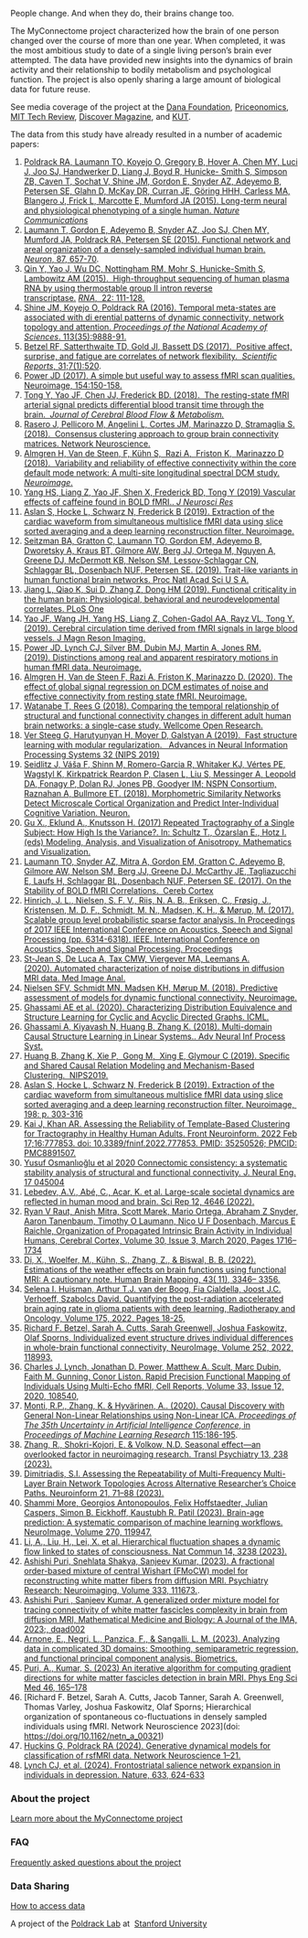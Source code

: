 People change.  And when they do, their brains change too.

The MyConnectome project characterized how the brain of one person changed over the course of more than one year.  When completed, it was the most ambitious study to date of a single living person’s brain ever attempted. The data have provided new insights into the dynamics of brain activity and their relationship to bodily metabolism and psychological function.  The project is also openly sharing a large amount of biological data for future reuse.

See media coverage of the project at the [Dana Foundation](http://www.dana.org/News/Making-the-Connectome-Personal/), [Priceonomics](http://priceonomics.com/the-first-quantified-brain/), [MIT Tech Review](https://www.technologyreview.com/2013/05/31/178257/the-quantified-brain-of-a-self-tracking-neuroscientist/), [Discover Magazine](https://www.discovermagazine.com/health/a-mind-in-time), and [KUT](https://www.kut.org/science/2013-07-01/this-austin-scientist-is-scanning-his-own-brain-over-100-times).


The data from this study have already resulted in a number of academic papers:

1.  [Poldrack RA, Laumann TO, Koyejo O, Gregory B, Hover A, Chen MY, Luci J, Joo SJ, Handwerker D, Liang J, Boyd R, Hunicke- Smith S, Simpson ZB, Caven T, Sochat V, Shine JM, Gordon E, Snyder AZ, Adeyemo B, Petersen SE, Glahn D, McKay DR, Curran JE, Göring HHH, Carless MA, Blangero J, Frick L, Marcotte E, Mumford JA (2015). Long-term neural and physiological phenotyping of a single human. _Nature Communications_](http://www.nature.com/ncomms/2015/151209/ncomms9885/full/ncomms9885.html)
2.  [Laumann T, Gordon E, Adeyemo B, Snyder AZ, Joo SJ, Chen MY, Mumford JA, Poldrack RA, Petersen SE (2015). Functional network and areal organization of a densely-sampled individual human brain. _Neuron_, 87, 657-70](http://www.sciencedirect.com/science/article/pii/S0896627315006005).
3.  [Qin Y, Yao J, Wu DC, Nottingham RM, Mohr S, Hunicke-Smith S, Lambowitz AM (2015).  High-throughput sequencing of human plasma RNA by using thermostable group II intron reverse transcriptase.](http://rnajournal.cshlp.org/content/22/1/111.long) [_RNA_,  22: 111-128.](http://rnajournal.cshlp.org/content/22/1/111.long)  
4.  [Shine JM, Koyejo O, Poldrack RA (2016). Temporal meta-states are associated with di erential patterns of dynamic connectivity, network topology and attention. _Proceedings of the National Academy of Sciences_. 113(35):9888-91.](https://www.ncbi.nlm.nih.gov/pmc/articles/pmid/27528672/)
5.  [Betzel RF, Satterthwaite TD, Gold JI, Bassett DS (2017).  Positive affect, surprise, and fatigue are correlates of network flexibility.  _Scientific Reports_, 31;7(1):520](https://www.ncbi.nlm.nih.gov/pmc/articles/PMC5428446/).
6.  [Power JD (2017). A simple but useful way to assess fMRI scan qualities. Neuroimage, 154:150-158.](http://www.sciencedirect.com/science/article/pii/S1053811916303871)
7.  [Tong Y, Yao JF, Chen JJ, Frederick BD. (2018).  The resting-state fMRI arterial signal predicts differential blood transit time through the brain.  _Journal of Cerebral Blood Flow & Metabolism._](http://journals.sagepub.com/doi/abs/10.1177/0271678X17753329?url_ver=Z39.88-2003&rfr_id=ori:rid:crossref.org&rfr_dat=cr_pub%3dpubmed)
8.  [Rasero J, Pellicoro M, Angelini L, Cortes JM, Marinazzo D, Stramaglia S. (2018).  Consensus clustering approach to group brain connectivity matrices. Network Neuroscience.](https://www.ncbi.nlm.nih.gov/pmc/articles/PMC5846804/)
9.  [Almgren H, Van de Steen, F, Kühn S,  Razi A,  Friston K,  Marinazzo D (2018).  Variability and reliability of effective connectivity within the core default mode network: A multi-site longitudinal spectral DCM study. _Neuroimage_.](https://www.ncbi.nlm.nih.gov/pmc/articles/PMC6215332/)  
10.  [Yang HS, Liang Z, Yao JF, Shen X, Frederick BD, Tong Y (2019) Vascular effects of caffeine found in BOLD fMRI.. _J Neurosci Res_](https://www.ncbi.nlm.nih.gov/pmc/articles/PMC6367009/)
11.  [Aslan S, Hocke L, Schwarz N, Frederick B (2019). Extraction of the cardiac waveform from simultaneous multislice fMRI data using slice sorted averaging and a deep learning reconstruction filter. Neuroimage.](https://pubmed.ncbi.nlm.nih.gov/31129302/) 
12.  [Seitzman BA, Gratton C, Laumann TO, Gordon EM, Adeyemo B, Dworetsky A, Kraus BT, Gilmore AW, Berg JJ, Ortega M, Nguyen A, Greene DJ, McDermott KB, Nelson SM, Lessov-Schlaggar CN, Schlaggar BL, Dosenbach NUF, Petersen SE. (2019). Trait-like variants in human functional brain networks. Proc Natl Acad Sci U S A.](https://www.ncbi.nlm.nih.gov/pmc/articles/pmid/31611415/) 
13.  [Jiang L, Qiao K, Sui D, Zhang Z, Dong HM (2019). Functional criticality in the human brain: Physiological, behavioral and neurodevelopmental correlates. PLoS One](https://www.ncbi.nlm.nih.gov/pmc/articles/PMC6407785/)
14.  [Yao JF, Wang JH, Yang HS, Liang Z, Cohen-Gadol AA, Rayz VL, Tong Y. (2019). Cerebral circulation time derived from fMRI signals in large blood vessels. J Magn Reson Imaging.](https://www.ncbi.nlm.nih.gov/pmc/articles/PMC7171696/)
15.  [Power JD, Lynch CJ, Silver BM, Dubin MJ, Martin A, Jones RM. (2019). Distinctions among real and apparent respiratory motions in human fMRI data. Neuroimage.](https://pubmed.ncbi.nlm.nih.gov/31344484/)
16.  [Almgren H, Van de Steen F, Razi A, Friston K, Marinazzo D. (2020). The effect of global signal regression on DCM estimates of noise and effective connectivity from resting state fMRI. Neuroimage.](https://www.ncbi.nlm.nih.gov/pmc/articles/PMC7014820/)
17.  [Watanabe T, Rees G (2018). Comparing the temporal relationship of structural and functional connectivity changes in different adult human brain networks: a single-case study. Wellcome Open Research.](https://wellcomeopenresearch.org/articles/3-50)
18.  [Ver Steeg G, Harutyunyan H, Moyer D, Galstyan A (2019).  Fast structure learning with modular regularization.   Advances in Neural Information Processing Systems 32 (NIPS 2019)](http://papers.nips.cc/paper/9691-fast-structure-learning-with-modular-regularization)
19.  [Seidlitz J, Váša F, Shinn M, Romero-Garcia R, Whitaker KJ, Vértes PE, Wagstyl K, Kirkpatrick Reardon P, Clasen L, Liu S, Messinger A, Leopold DA, Fonagy P, Dolan RJ, Jones PB, Goodyer IM; NSPN Consortium, Raznahan A, Bullmore ET. (2018). Morphometric Similarity Networks Detect Microscale Cortical Organization and Predict Inter-Individual Cognitive Variation. Neuron.](https://www.ncbi.nlm.nih.gov/pmc/articles/PMC5763517/)
20.  [Gu X., Eklund A., Knutsson H. (2017) Repeated Tractography of a Single Subject: How High Is the Variance?. In: Schultz T., Özarslan E., Hotz I. (eds) Modeling, Analysis, and Visualization of Anisotropy. Mathematics and Visualization.](https://rdcu.be/b6mn3)
21.  [Laumann TO, Snyder AZ, Mitra A, Gordon EM, Gratton C, Adeyemo B, Gilmore AW, Nelson SM, Berg JJ, Greene DJ, McCarthy JE, Tagliazucchi E, Laufs H, Schlaggar BL, Dosenbach NUF, Petersen SE. (2017). On the Stability of BOLD fMRI Correlations.  Cereb Cortex](https://www.ncbi.nlm.nih.gov/pmc/articles/PMC6248456/)
22.  [Hinrich, J. L., Nielsen, S. F. V., Riis, N. A. B., Eriksen, C., Frøsig, J., Kristensen, M. D. F., Schmidt, M. N., Madsen, K. H., & Mørup, M. (2017). Scalable group level probabilistic sparse factor analysis. In Proceedings of 2017 IEEE International Conference on Acoustics, Speech and Signal Processing (pp. 6314-6318). IEEE. International Conference on Acoustics, Speech and Signal Processing. Proceedings](https://doi.org/10.1109/ICASSP.2017.7953371) 
23.  [St-Jean S, De Luca A, Tax CMW, Viergever MA, Leemans A. (2020). Automated characterization of noise distributions in diffusion MRI data. Med Image Anal.](https://pubmed.ncbi.nlm.nih.gov/32599491/)
24.  [Nielsen SFV, Schmidt MN, Madsen KH, Mørup M. (2018). Predictive assessment of models for dynamic functional connectivity. Neuroimage.](https://pubmed.ncbi.nlm.nih.gov/29292135/)
25.  [Ghassami AE et al. (2020). Characterizing Distribution Equivalence and Structure Learning for Cyclic and Acyclic Directed Graphs. ICML.](http://proceedings.mlr.press/v119/ghassami20a/ghassami20a.pdf)
26.  [Ghassami A, Kiyavash N, Huang B, Zhang K. (2018). Multi-domain Causal Structure Learning in Linear Systems.. Adv Neural Inf Process Syst.](https://www.ncbi.nlm.nih.gov/pmc/articles/PMC6453575/)
27.  [Huang B, Zhang K, Xie P,  Gong M,  Xing E, Glymour C (2019). Specific and Shared Causal Relation Modeling and Mechanism-Based Clustering.  NIPS2019.](http://papers.nips.cc/paper/9506-specific-and-shared-causal-relation-modeling-and-mechanism-based-clustering)
28.  [Aslan S, Hocke L, Schwarz N, Frederick B (2019). Extraction of the cardiac waveform from simultaneous multislice fMRI data using slice sorted averaging and a deep learning reconstruction filter. Neuroimage,  198: p. 303-316](https://pubmed.ncbi.nlm.nih.gov/31129302/)
29. [Kai J, Khan AR. Assessing the Reliability of Template-Based Clustering for Tractography in Healthy Human Adults. Front Neuroinform. 2022 Feb 17;16:777853. doi: 10.3389/fninf.2022.777853. PMID: 35250526; PMCID: PMC8891507.](https://www.ncbi.nlm.nih.gov/pmc/articles/PMC8891507/)
30. [Yusuf Osmanlıoğlu et al 2020 Connectomic consistency: a systematic stability analysis of structural and functional connectivity. J. Neural Eng. 17 045004](https://iopscience.iop.org/article/10.1088/1741-2552/ab947b/meta)
31. [Lebedev, A.V., Abé, C., Acar, K. et al. Large-scale societal dynamics are reflected in human mood and brain. Sci Rep 12, 4646 (2022).](https://doi.org/10.1038/s41598-022-08569-3)
32. [Ryan V Raut, Anish Mitra, Scott Marek, Mario Ortega, Abraham Z Snyder, Aaron Tanenbaum, Timothy O Laumann, Nico U F Dosenbach, Marcus E Raichle, Organization of Propagated Intrinsic Brain Activity in Individual Humans, Cerebral Cortex, Volume 30, Issue 3, March 2020, Pages 1716–1734](https://doi.org/10.1093/cercor/bhz198)
33.  [Di, X., Woelfer, M., Kühn, S., Zhang, Z., & Biswal, B. B. (2022). Estimations of the weather effects on brain functions using functional MRI: A cautionary note. Human Brain Mapping, 43( 11), 3346– 3356.](https://doi.org/10.1002/hbm.25576)
34. [Selena I. Huisman, Arthur T.J. van der Boog, Fia Cialdella, Joost J.C. Verhoeff, Szabolcs David. Quantifying the post-radiation accelerated brain aging rate in glioma patients with deep learning, Radiotherapy and Oncology, Volume 175, 2022, Pages 18-25,](https://doi.org/10.1016/j.radonc.2022.08.002)
35. [Richard F. Betzel, Sarah A. Cutts, Sarah Greenwell, Joshua Faskowitz, Olaf Sporns, Individualized event structure drives individual differences in whole-brain functional connectivity, NeuroImage, Volume 252, 2022, 118993,](https://doi.org/10.1016/j.neuroimage.2022.118993)
36. [Charles J. Lynch, Jonathan D. Power, Matthew A. Scult, Marc Dubin, Faith M. Gunning, Conor Liston. Rapid Precision Functional Mapping of Individuals Using Multi-Echo fMRI, Cell Reports, Volume 33, Issue 12, 2020, 108540, ](https://doi.org/10.1016/j.celrep.2020)
37.  [Monti, R.P., Zhang, K. &amp; Hyvärinen, A.. (2020). Causal Discovery with General Non-Linear Relationships using Non-Linear ICA. <i>Proceedings of The 35th Uncertainty in Artificial Intelligence Conference</i>, in <i>Proceedings of Machine Learning Research</i> 115:186-195](https://proceedings.mlr.press/v115/monti20a.html).
38. [Zhang, R., Shokri-Kojori, E. & Volkow, N.D. Seasonal effect—an overlooked factor in neuroimaging research. Transl Psychiatry 13, 238 (2023).](https://doi.org/10.1038/s41398-023-02530-2)
39. [Dimitriadis, S.I. Assessing the Repeatability of Multi-Frequency Multi-Layer Brain Network Topologies Across Alternative Researcher’s Choice Paths. Neuroinform 21, 71–88 (2023).](https://doi.org/10.1007/s12021-022-09610-6)
40. [Shammi More, Georgios Antonopoulos, Felix Hoffstaedter, Julian Caspers, Simon B. Eickhoff, Kaustubh R. Patil (2023).
Brain-age prediction: A systematic comparison of machine learning workflows. NeuroImage, Volume 270, 119947.](https://doi.org/10.1016/j.neuroimage.2023.119947)
41. [Li, A., Liu, H., Lei, X. et al. Hierarchical fluctuation shapes a dynamic flow linked to states of consciousness. Nat Commun 14, 3238 (2023).](https://doi.org/10.1038/s41467-023-38972-x)
42. [Ashishi Puri, Snehlata Shakya, Sanjeev Kumar, (2023). A fractional order-based mixture of central Wishart (FMoCW) model for reconstructing white matter fibers from diffusion MRI. Psychiatry Research: Neuroimaging, Volume 333, 111673.](https://doi.org/10.1016/j.pscychresns.2023.111673).
43. [Ashishi Puri , Sanjeev Kumar, A generalized order mixture model for tracing connectivity of white matter fascicles complexity in brain from diffusion MRI, Mathematical Medicine and Biology: A Journal of the IMA, 2023;, dqad002](https://doi.org/10.1093/imammb/dqad002)
44. [Arnone, E., Negri, L., Panzica, F., & Sangalli, L. M. (2023). Analyzing data in complicated 3D domains: Smoothing, semiparametric regression, and functional principal component analysis. Biometrics.](https://doi.org/10.1111/biom.13845)
45. [Puri, A., Kumar, S. (2023) An iterative algorithm for computing gradient directions for white matter fascicles detection in brain MRI. Phys Eng Sci Med 46, 165–178 ](https://doi.org/10.1007/s13246-022-01207-2)
46. [Richard F. Betzel, Sarah A. Cutts, Jacob Tanner, Sarah A. Greenwell, Thomas Varley, Joshua Faskowitz, Olaf Sporns; Hierarchical organization of spontaneous co-fluctuations in densely sampled individuals using fMRI. Network Neuroscience 2023](doi: https://doi.org/10.1162/netn_a_00321)
47. [Huckins G, Poldrack RA (2024).  Generative dynamical models for classification of rsfMRI data.  Network Neuroscience 1–21.](https://doi.org/10.1162/netn_a_00412)
48.  [Lynch CJ, et al. (2024). Frontostriatal salience network expansion in individuals in depression.  Nature, 633, 624-633](https://doi.org/10.1038/s41586-024-07805-2)




### About the project

[Learn more about the MyConnectome project](about.md)

### FAQ

[Frequently asked questions about the project](FAQ.md)

### Data Sharing

[How to access data](data-sharing.md)

A project of the [Poldrack Lab](http://www.poldracklab.org) at  [Stanford University](http://www.stanford.edu)
